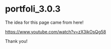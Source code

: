 # portfoli_3.0.3
The idea for this page came from here! 

https://www.youtube.com/watch?v=zX3ikOsQg58

Thank you! 